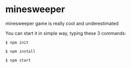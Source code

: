 # minesweeper
minesweeper game is really cool and underestimated

You can start it in simple way, typing these 3 commands:

`$ npm init`

`$ npm install`

`$ npm start`
